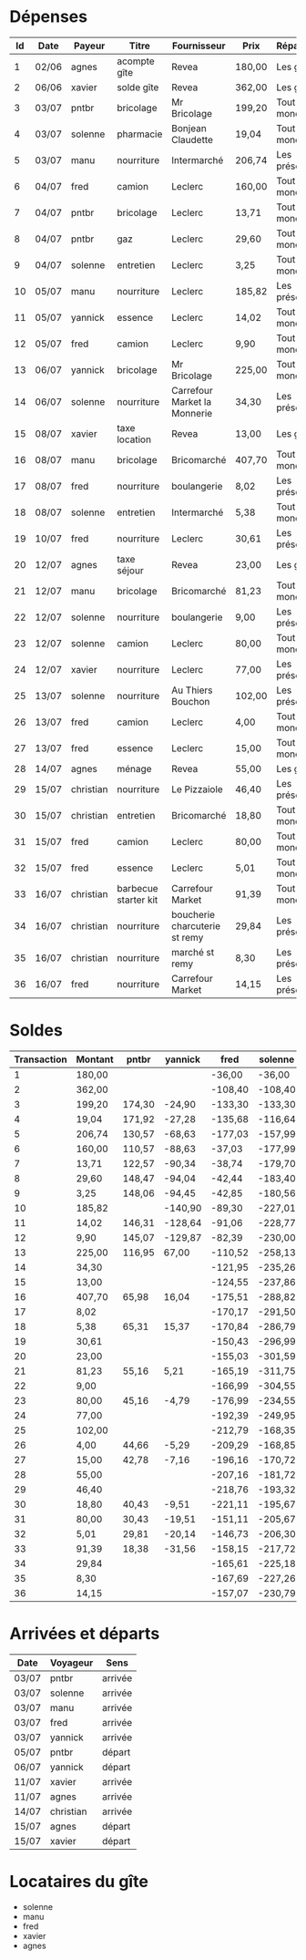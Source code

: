 # Dépenses
| Id  | Date  | Payeur    | Titre                | Fournisseur                   | Prix   | Répartition     |
| --- | ----- | --------- | -------------------- | ----------------------------- | ------ | --------------- |
|   1 | 02/06 | agnes     | acompte gîte         | Revea                         | 180,00 | Les gîtants     |
|   2 | 06/06 | xavier    | solde gîte           | Revea                         | 362,00 | Les gîtants     |
|   3 | 03/07 | pntbr     | bricolage            | Mr Bricolage                  | 199,20 | Tout le monde   |
|   4 | 03/07 | solenne   | pharmacie            | Bonjean Claudette             |  19,04 | Tout le monde   |
|   5 | 03/07 | manu      | nourriture           | Intermarché                   | 206,74 | Les présent/e/s |
|   6 | 04/07 | fred      | camion               | Leclerc                       | 160,00 | Tout le monde   |
|   7 | 04/07 | pntbr     | bricolage            | Leclerc                       |  13,71 | Tout le monde   |
|   8 | 04/07 | pntbr     | gaz                  | Leclerc                       |  29,60 | Tout le monde   |
|   9 | 04/07 | solenne   | entretien            | Leclerc                       |   3,25 | Tout le monde   |
|  10 | 05/07 | manu      | nourriture           | Leclerc                       | 185,82 | Les présent/e/s |
|  11 | 05/07 | yannick   | essence              | Leclerc                       |  14,02 | Tout le monde   |
|  12 | 05/07 | fred      | camion               | Leclerc                       |   9,90 | Tout le monde   |
|  13 | 06/07 | yannick   | bricolage            | Mr Bricolage                  | 225,00 | Tout le monde   |
|  14 | 06/07 | solenne   | nourriture           | Carrefour Market la Monnerie  |  34,30 | Les présent/e/s |
|  15 | 08/07 | xavier    | taxe location        | Revea                         |  13,00 | Les gîtants     |
|  16 | 08/07 | manu      | bricolage            | Bricomarché                   | 407,70 | Tout le monde   |
|  17 | 08/07 | fred      | nourriture           | boulangerie                   |   8,02 | Les présent/e/s |
|  18 | 08/07 | solenne   | entretien            | Intermarché                   |   5,38 | Tout le monde   |
|  19 | 10/07 | fred      | nourriture           | Leclerc                       |  30,61 | Les présent/e/s |
|  20 | 12/07 | agnes     | taxe séjour          | Revea                         |  23,00 | Les gîtants     |
|  21 | 12/07 | manu      | bricolage            | Bricomarché                   |  81,23 | Tout le monde   |
|  22 | 12/07 | solenne   | nourriture           | boulangerie                   |   9,00 | Les présent/e/s |
|  23 | 12/07 | solenne   | camion               | Leclerc                       |  80,00 | Tout le monde   |
|  24 | 12/07 | xavier    | nourriture           | Leclerc                       |  77,00 | Les présent/e/s |
|  25 | 13/07 | solenne   | nourriture           | Au Thiers Bouchon             | 102,00 | Les présent/e/s |
|  26 | 13/07 | fred      | camion               | Leclerc                       |   4,00 | Tout le monde   |
|  27 | 13/07 | fred      | essence              | Leclerc                       |  15,00 | Tout le monde   |
|  28 | 14/07 | agnes     | ménage               | Revea                         |  55,00 | Les gîtants     |
|  29 | 15/07 | christian | nourriture           | Le Pizzaiole                  |  46,40 | Les présent/e/s |
|  30 | 15/07 | christian | entretien            | Bricomarché                   |  18,80 | Tout le monde   |
|  31 | 15/07 | fred      | camion               | Leclerc                       |  80,00 | Tout le monde   |
|  32 | 15/07 | fred      | essence              | Leclerc                       |   5,01 | Tout le monde   |
|  33 | 16/07 | christian | barbecue starter kit | Carrefour Market              |  91,39 | Tout le monde   |
|  34 | 16/07 | christian | nourriture           | boucherie charcuterie st remy |  29,84 | Les présent/e/s |
|  35 | 16/07 | christian | nourriture           | marché st remy                |   8,30 | Les présent/e/s |
|  36 | 16/07 | fred      | nourriture           | Carrefour Market              |  14,15 | Les présent/e/s |

# Soldes
| Transaction | Montant | pntbr  | yannick | fred    | solenne | manu    | xavier | agnes   | christian |
| ----------- | ------- | ------ | ------- | ------- | ------- | ------- | ------ | ------- | --------- |
|           1 |  180,00 |        |         |  -36,00 |  -36,00 |  -36,00 | -36,00 |  144,00 |           |
|           2 |  362,00 |        |         | -108,40 | -108,40 | -108,40 | 253,60 |   71,60 |           |
|           3 |  199,20 | 174,30 |  -24,90 | -133,30 | -133,30 | -133,30 | 228,70 |   46,70 |    -24,90 |
|           4 |   19,04 | 171,92 |  -27,28 | -135,68 | -116,64 | -135,68 | 226,32 |   44,32 |    -27,28 |
|           5 |  206,74 | 130,57 |  -68,63 | -177,03 | -157,99 |   29,71 |        |         |           |
|           6 |  160,00 | 110,57 |  -88,63 |  -37,03 | -177,99 |    9,71 | 206,32 |   24,32 |    -47,28 |
|           7 |   13,71 | 122,57 |  -90,34 |  -38,74 | -179,70 |    8,00 | 204,61 |   22,61 |    -48,99 |
|           8 |   29,60 | 148,47 |  -94,04 |  -42,44 | -183,40 |    4,30 | 200,91 |   18,91 |    -52,69 |
|           9 |    3,25 | 148,06 |  -94,45 |  -42,85 | -180,56 |    3,89 | 200,50 |   18,50 |    -53,10 |
|          10 |  185,82 |        | -140,90 |  -89,30 | -227,01 |  143,26 |        |         |           |
|          11 |   14,02 | 146,31 | -128,64 |  -91,06 | -228,77 |  141,50 | 198,75 |   16,75 |    -54,85 |
|          12 |    9,90 | 145,07 | -129,87 |  -82,39 | -230,00 |  140,27 | 197,51 |   15,51 |    -56,09 |
|          13 |  225,00 | 116,95 |   67,00 | -110,52 | -258,13 |  112,14 | 169,39 |  -12,62 |    -84,22 |
|          14 |   34,30 |        |         | -121,95 | -235,26 |  100,71 |        |         |           |
|          15 |   13,00 |        |         | -124,55 | -237,86 |   98,11 | 179,79 |  -15,22 |           |
|          16 |  407,70 |  65,98 |   16,04 | -175,51 | -288,82 |  454,85 | 128,82 |  -66,18 |   -135,18 |
|          17 |    8,02 |        |         | -170,17 | -291,50 |  452,17 |        |         |           |
|          18 |    5,38 |  65,31 |   15,37 | -170,84 | -286,79 |  451,50 | 128,15 |  -66,85 |   -135,85 |
|          19 |   30,61 |        |         | -150,43 | -296,99 |  441,30 |        |         |           |
|          20 |   23,00 |        |         | -155,03 | -301,59 |  436,70 | 123,55 |  -48,45 |           |
|          21 |   81,23 |  55,16 |    5,21 | -165,19 | -311,75 |  507,77 | 113,40 |  -58,60 |   -146,00 |
|          22 |    9,00 |        |         | -166,99 | -304,55 |  505,97 | 111,60 |  -60,40 |           |
|          23 |   80,00 |  45,16 |   -4,79 | -176,99 | -234,55 |  495,97 | 101,60 |  -70,40 |   -156,00 |
|          24 |   77,00 |        |         | -192,39 | -249,95 |  480,57 | 163,20 |  -85,80 |           |
|          25 |  102,00 |        |         | -212,79 | -168,35 |  460,17 | 142,80 | -106,20 |           |
|          26 |    4,00 |  44,66 |   -5,29 | -209,29 | -168,85 |  459,67 | 142,30 | -106,70 |   -156,50 |
|          27 |   15,00 |  42,78 |   -7,16 | -196,16 | -170,72 |  457,80 | 140,42 | -108,58 |   -158,38 |
|          28 |   55,00 |        |         | -207,16 | -181,72 |  446,80 | 129,42 |  -64,58 |           |
|          29 |   46,40 |        |         | -218,76 | -193,32 |  435,20 |        |         |   -123,58 |
|          30 |   18,80 |  40,43 |   -9,51 | -221,11 | -195,67 |  432,85 | 127,07 |  -66,93 |   -107,13 |
|          31 |   80,00 |  30,43 |  -19,51 | -151,11 | -205,67 |  422,85 | 117,07 |  -76,93 |   -117,13 |
|          32 |    5,01 |  29,81 |  -20,14 | -146,73 | -206,30 |  422,22 | 116,45 |  -77,56 |   -117,76 |
|          33 |   91,39 |  18,38 |  -31,56 | -158,15 | -217,72 |  410,80 | 105,02 |  -88,98 |    -37,79 |
|          34 |   29,84 |        |         | -165,61 | -225,18 |  403,34 |        |         |    -15,41 |
|          35 |    8,30 |        |         | -167,69 | -227,26 |  401,26 |        |         |     -9,18 |
|          36 |   14,15 |        |         | -157,07 | -230,79 |  397,73 |        |         |    -12,72 |

# Arrivées et départs
| Date  | Voyageur  | Sens    |
| ----- | --------- | ------- |
| 03/07 | pntbr     | arrivée |
| 03/07 | solenne   | arrivée |
| 03/07 | manu      | arrivée |
| 03/07 | fred      | arrivée |
| 03/07 | yannick   | arrivée |
| 05/07 | pntbr     | départ  |
| 06/07 | yannick   | départ  |
| 11/07 | xavier    | arrivée |
| 11/07 | agnes     | arrivée |
| 14/07 | christian | arrivée |
| 15/07 | agnes     | départ  |
| 15/07 | xavier    | départ  |

# Locataires du gîte
- solenne
- manu
- fred
- xavier
- agnes
